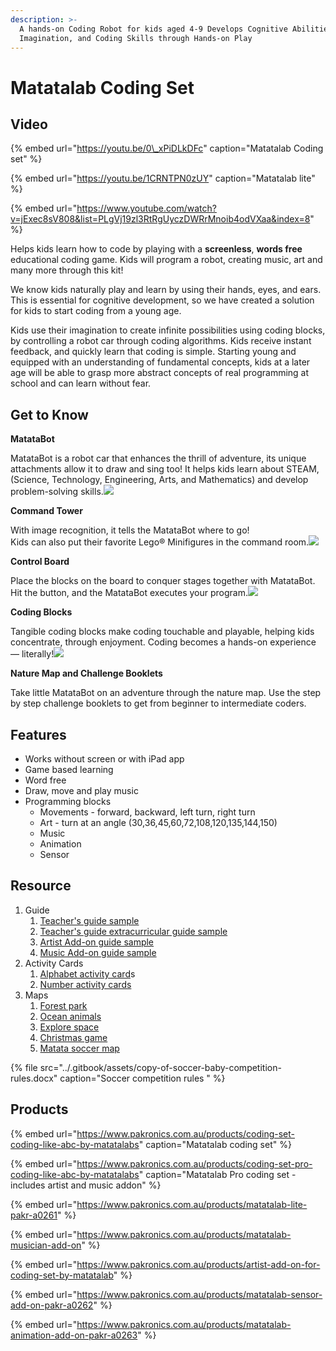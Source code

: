 ```yaml
---
description: >-
  A hands-on Coding Robot for kids aged 4-9 Develops Cognitive Abilities,
  Imagination, and Coding Skills through Hands-on Play
---
```


# Matatalab Coding Set

## Video

{% embed url="https://youtu.be/0\_xPiDLkDFc" caption="Matatalab Coding set" %}

{% embed url="https://youtu.be/1CRNTPN0zUY" caption="Matatalab lite" %}

{% embed url="https://www.youtube.com/watch?v=jExec8sV808&list=PLgVj19zl3RtRgUyczDWRrMnoib4odVXaa&index=8" %}



Helps kids learn how to code by playing with a **screenless**, **words free** educational coding game. Kids will program a robot, creating music, art and many more through this kit!

We know kids naturally play and learn by using their hands, eyes, and ears. This is essential for cognitive development, so we have created a solution for kids to start coding from a young age.

Kids use their imagination to create infinite possibilities using coding blocks, by controlling a robot car through coding algorithms. Kids receive instant feedback, and quickly learn that coding is simple. Starting young and equipped with an understanding of fundamental concepts, kids at a later age will be able to grasp more abstract concepts of real programming at school and can learn without fear.

## **Get to Know**

**MatataBot**

MatataBot is a robot car that enhances the thrill of adventure, its unique attachments allow it to draw and sing too! It helps kids learn about STEAM, \(Science, Technology, Engineering, Arts, and Mathematics\) and develop problem-solving skills.![](https://res.cloudinary.com/hrscywv4p/image/upload/c_limit,fl_lossy,h_1440,w_720,f_auto,q_auto/v1/1216473/%E7%94%BB%E6%9D%BF_4_bqbjzh.png)

**Command Tower**

With image recognition, it tells the MatataBot where to go!  
Kids can also put their favorite Lego® Minifigures in the command room.![](https://res.cloudinary.com/hrscywv4p/image/upload/c_limit,fl_lossy,h_1440,w_720,f_auto,q_auto/v1/1216473/%E7%94%BB%E6%9D%BF_2_mperyc.png)

**Control Board**

Place the blocks on the board to conquer stages together with MatataBot. Hit the button, and the MatataBot executes your program.![](https://res.cloudinary.com/hrscywv4p/image/upload/c_limit,fl_lossy,h_1440,w_720,f_auto,q_auto/v1/1216473/blocks_xggrid.png)

**Coding Blocks**

Tangible coding blocks make coding touchable and playable, helping kids concentrate, through enjoyment. Coding becomes a hands-on experience — literally!![](https://res.cloudinary.com/hrscywv4p/image/upload/c_limit,fl_lossy,h_1440,w_720,f_auto,q_auto/v1/1216473/%E7%94%BB%E6%9D%BF_3_wgnrl9.png)

**Nature Map and Challenge Booklets**

Take little MatataBot on an adventure through the nature map. Use the step by step challenge booklets to get from beginner to intermediate coders.

## Features

* Works without screen or with iPad app
* Game based learning
* Word free
* Draw, move and play music
* Programming blocks 
  * Movements - forward, backward, left turn, right turn
  * Art - turn at an angle \(30,36,45,60,72,108,120,135,144,150\)
  * Music 
  * Animation
  * Sensor

## Resource

1. Guide
   1. [Teacher's guide sample](https://uploads.strikinglycdn.com/files/c8946374-44e1-4f04-b6eb-481eb2167072/Learning%20Station%20Curriculum%20%28sample%29.pdf) 
   2. [Teacher's guide extracurricular guide sample](https://uploads.strikinglycdn.com/files/c8946374-44e1-4f04-b6eb-481eb2167072/Extracurricular%20Curriculum%EF%BC%88sample%EF%BC%89.pdf)
   3. [Artist Add-on guide sample](https://uploads.strikinglycdn.com/files/c8946374-44e1-4f04-b6eb-481eb2167072/Artist%20Add-On%20Set%20Curriculum%20%28sample%29.pdf) 
   4. [Music Add-on guide sample](https://uploads.strikinglycdn.com/files/c8946374-44e1-4f04-b6eb-481eb2167072/Musician%20Add-On%20Set%20Curriculum%20%28sample%29.pdf) 
2. Activity Cards
   1. [Alphabet activity card](https://matatalab.com/download/586/)s
   2. [Number activity cards](https://matatalab.com/download/586/)
3. Maps
   1. [Forest park](https://matatalab.com/download/592/)
   2. [Ocean animals](https://matatalab.com/download/589/)
   3. [Explore space](https://matatalab.com/download/595/)
   4. [Christmas game](https://matatalab.com/download/598/)
   5. [Matata soccer map](https://matatalab.com/download/604/)

{% file src="../.gitbook/assets/copy-of-soccer-baby-competition-rules.docx" caption="Soccer competition rules " %}

## Products

{% embed url="https://www.pakronics.com.au/products/coding-set-coding-like-abc-by-matatalabs" caption="Matatalab coding set" %}

{% embed url="https://www.pakronics.com.au/products/coding-set-pro-coding-like-abc-by-matatalabs" caption="Matatalab Pro coding set - includes artist and music addon" %}

{% embed url="https://www.pakronics.com.au/products/matatalab-lite-pakr-a0261" %}

{% embed url="https://www.pakronics.com.au/products/matatalab-musician-add-on" %}

{% embed url="https://www.pakronics.com.au/products/artist-add-on-for-coding-set-by-matatalab" %}

{% embed url="https://www.pakronics.com.au/products/matatalab-sensor-add-on-pakr-a0262" %}

{% embed url="https://www.pakronics.com.au/products/matatalab-animation-add-on-pakr-a0263" %}







